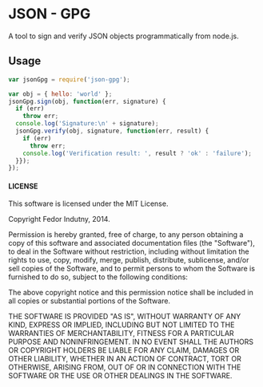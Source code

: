 # JSON - GPG

A tool to sign and verify JSON objects programmatically from node.js.

## Usage

```javascript
var jsonGpg = require('json-gpg');

var obj = { hello: 'world' };
jsonGpg.sign(obj, function(err, signature) {
  if (err)
    throw err;
  console.log('Signature:\n' + signature);
  jsonGpg.verify(obj, signature, function(err, result) {
    if (err)
      throw err;
    console.log('Verification result: ', result ? 'ok' : 'failure');
  }});
});
```

#### LICENSE

This software is licensed under the MIT License.

Copyright Fedor Indutny, 2014.

Permission is hereby granted, free of charge, to any person obtaining a
copy of this software and associated documentation files (the
"Software"), to deal in the Software without restriction, including
without limitation the rights to use, copy, modify, merge, publish,
distribute, sublicense, and/or sell copies of the Software, and to permit
persons to whom the Software is furnished to do so, subject to the
following conditions:

The above copyright notice and this permission notice shall be included
in all copies or substantial portions of the Software.

THE SOFTWARE IS PROVIDED "AS IS", WITHOUT WARRANTY OF ANY KIND, EXPRESS
OR IMPLIED, INCLUDING BUT NOT LIMITED TO THE WARRANTIES OF
MERCHANTABILITY, FITNESS FOR A PARTICULAR PURPOSE AND NONINFRINGEMENT. IN
NO EVENT SHALL THE AUTHORS OR COPYRIGHT HOLDERS BE LIABLE FOR ANY CLAIM,
DAMAGES OR OTHER LIABILITY, WHETHER IN AN ACTION OF CONTRACT, TORT OR
OTHERWISE, ARISING FROM, OUT OF OR IN CONNECTION WITH THE SOFTWARE OR THE
USE OR OTHER DEALINGS IN THE SOFTWARE.
